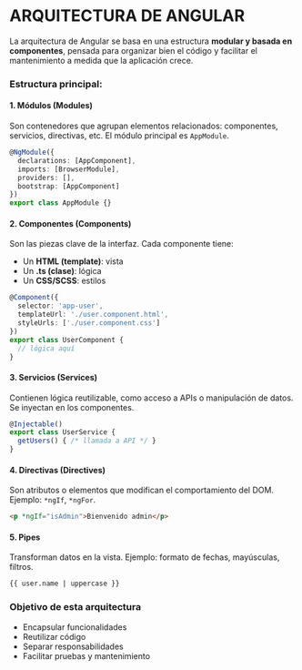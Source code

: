 
# ARQUITECTURA DE ANGULAR

La arquitectura de Angular se basa en una estructura **modular y basada en componentes**, pensada para organizar bien el código y facilitar el mantenimiento a medida que la aplicación crece.

### Estructura principal:

#### 1. **Módulos (Modules)**

Son contenedores que agrupan elementos relacionados: componentes, servicios, directivas, etc. El módulo principal es `AppModule`.

```typescript
@NgModule({
  declarations: [AppComponent],
  imports: [BrowserModule],
  providers: [],
  bootstrap: [AppComponent]
})
export class AppModule {}
```

#### 2. **Componentes (Components)**

Son las piezas clave de la interfaz. Cada componente tiene:

* Un **HTML (template)**: vista
* Un **.ts (clase)**: lógica
* Un **CSS/SCSS**: estilos

```typescript
@Component({
  selector: 'app-user',
  templateUrl: './user.component.html',
  styleUrls: ['./user.component.css']
})
export class UserComponent {
  // lógica aquí
}
```

#### 3. **Servicios (Services)**

Contienen lógica reutilizable, como acceso a APIs o manipulación de datos. Se inyectan en los componentes.

```typescript
@Injectable()
export class UserService {
  getUsers() { /* llamada a API */ }
}
```

#### 4. **Directivas (Directives)**

Son atributos o elementos que modifican el comportamiento del DOM. Ejemplo: `*ngIf`, `*ngFor`.

```html
<p *ngIf="isAdmin">Bienvenido admin</p>
```

#### 5. **Pipes**

Transforman datos en la vista. Ejemplo: formato de fechas, mayúsculas, filtros.

```html
{{ user.name | uppercase }}
```

### Objetivo de esta arquitectura

* Encapsular funcionalidades
* Reutilizar código
* Separar responsabilidades
* Facilitar pruebas y mantenimiento

